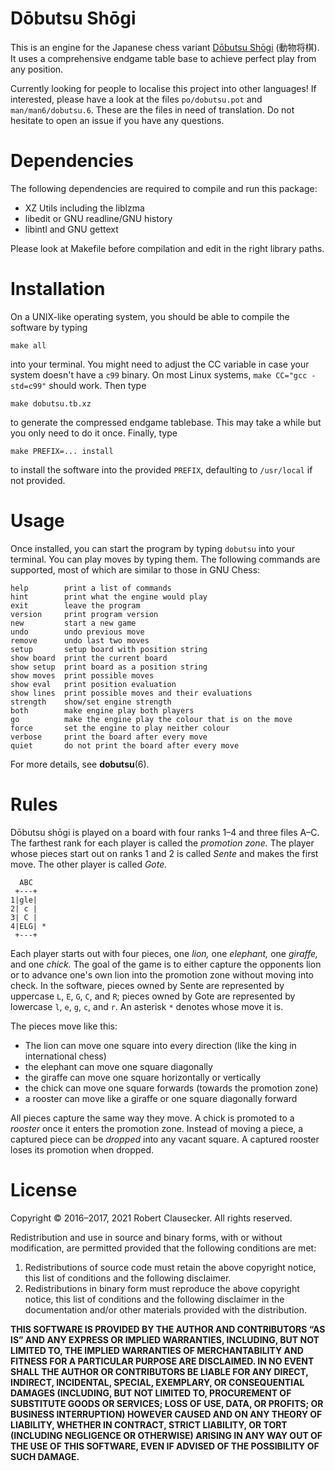 Dōbutsu Shōgi
=============

This is an engine for the Japanese chess variant
[Dōbutsu Shōgi]&#x20;(動物将棋).  It uses a comprehensive endgame table
base to achieve perfect play from any position.

Currently looking for people to localise this project into other languages!
If interested, please have a look at the files `po/dobutsu.pot` and
`man/man6/dobutsu.6`.  These are the files in need of translation.  Do not
hesitate to open an issue if you have any questions.

Dependencies
============

The following dependencies are required to compile and run this package:

 * XZ Utils including the liblzma
 * libedit or GNU readline/GNU history
 * libintl and GNU gettext

Please look at Makefile before compilation and edit in the right library
paths.

Installation
============

On a UNIX-like operating system, you should be able to compile the
software by typing

    make all

into your terminal.  You might need to adjust the CC variable in case
your system doesn't have a `c99` binary.  On most Linux systems,
`make CC="gcc -std=c99"` should work.  Then type

    make dobutsu.tb.xz

to generate the compressed endgame tablebase.  This may take a while but
you only need to do it once.  Finally, type

    make PREFIX=... install

to install the software into the provided `PREFIX`, defaulting to
`/usr/local` if not provided.

Usage
=====

Once installed, you can start the program by typing `dobutsu` into your
terminal.  You can play moves by typing them.  The following commands
are supported, most of which are similar to those in GNU Chess:

    help        print a list of commands
    hint        print what the engine would play
    exit        leave the program
    version     print program version
    new         start a new game
    undo        undo previous move
    remove      undo last two moves
    setup       setup board with position string
    show board  print the current board
    show setup  print board as a position string
    show moves  print possible moves
    show eval   print position evaluation
    show lines  print possible moves and their evaluations
    strength    show/set engine strength
    both        make engine play both players
    go          make the engine play the colour that is on the move
    force       set the engine to play neither colour
    verbose     print the board after every move
    quiet       do not print the board after every move

For more details, see **dobutsu**(6).

Rules
=====

Dōbutsu shōgi is played on a board with four ranks 1–4 and three files
A–C.  The farthest rank for each player is called the *promotion zone.*
The player whose pieces start out on ranks 1 and 2 is called *Sente* and
makes the first move.  The other player is called *Gote.*

      ABC
     +---+
    1|gle|
    2| c |
    3| C |
    4|ELG| *
     +---+

Each player starts out with four pieces, one *lion,* one *elephant,* one
*giraffe,* and one *chick.*  The goal of the game is to either capture
the opponents lion or to advance one's own lion into the promotion zone
without moving into check.  In the software, pieces owned by Sente are
represented by uppercase `L`, `E`, `G`, `C`, and `R`; pieces owned by
Gote are represented by lowercase `l`, `e`, `g`, `c`, and `r`.  An
asterisk `*` denotes whose move it is.

The pieces move like this:

* The lion can move one square into every direction (like the king in
  international chess)
* the elephant can move one square diagonally
* the giraffe can move one square horizontally or vertically
* the chick can move one square forwards (towards the promotion zone)
* a rooster can move like a giraffe or one square diagonally forward

All pieces capture the same way they move.  A chick is promoted to a
*rooster* once it enters the promotion zone.  Instead of moving a piece,
a captured piece can be *dropped* into any vacant square.  A captured
rooster loses its promotion when dropped.

[Dōbutsu Shōgi]: https://en.wikipedia.org/wiki/D%C5%8Dbutsu_sh%C5%8Dgi

License
=======

Copyright © 2016–2017, 2021 Robert Clausecker.  All rights reserved.

Redistribution and use in source and binary forms, with or without
modification, are permitted provided that the following conditions
are met:

1. Redistributions of source code must retain the above copyright
   notice, this list of conditions and the following disclaimer.
2. Redistributions in binary form must reproduce the above copyright
   notice, this list of conditions and the following disclaimer in the
   documentation and/or other materials provided with the distribution.

**THIS SOFTWARE IS PROVIDED BY THE AUTHOR AND CONTRIBUTORS “AS IS” AND
ANY EXPRESS OR IMPLIED WARRANTIES, INCLUDING, BUT NOT LIMITED TO, THE
IMPLIED WARRANTIES OF MERCHANTABILITY AND FITNESS FOR A PARTICULAR PURPOSE
ARE DISCLAIMED.  IN NO EVENT SHALL THE AUTHOR OR CONTRIBUTORS BE LIABLE
FOR ANY DIRECT, INDIRECT, INCIDENTAL, SPECIAL, EXEMPLARY, OR CONSEQUENTIAL
DAMAGES (INCLUDING, BUT NOT LIMITED TO, PROCUREMENT OF SUBSTITUTE GOODS
OR SERVICES; LOSS OF USE, DATA, OR PROFITS; OR BUSINESS INTERRUPTION)
HOWEVER CAUSED AND ON ANY THEORY OF LIABILITY, WHETHER IN CONTRACT, STRICT
LIABILITY, OR TORT (INCLUDING NEGLIGENCE OR OTHERWISE) ARISING IN ANY WAY
OUT OF THE USE OF THIS SOFTWARE, EVEN IF ADVISED OF THE POSSIBILITY OF
SUCH DAMAGE.**
